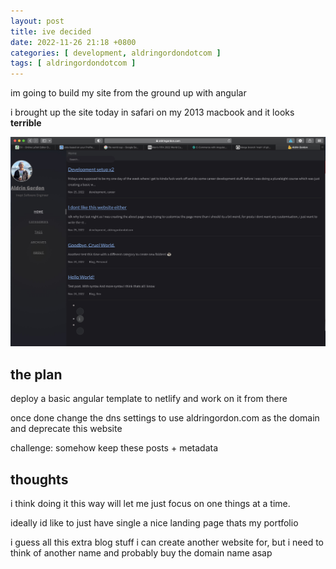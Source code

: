 ```yaml
---
layout: post
title: ive decided
date: 2022-11-26 21:18 +0800
categories: [ development, aldringordondotcom ]
tags: [ aldringordondotcom ]
---
```


im going to build my site from the ground up with angular

i brought up the site today in safari on my 2013 macbook and it looks **terrible**

![Safari Screenshot](/assets/SafariWebsiteScreenshot.jpg)

## the plan

deploy a basic angular template to netlify and work on it from there

once done change the dns settings to use aldringordon.com as the domain and deprecate this website

challenge: somehow keep these posts + metadata

## thoughts

i think doing it this way will let me just focus on one things at a time.

ideally id like to just have single a nice landing page thats my portfolio

i guess all this extra blog stuff i can create another website for, but i need to think of another name and probably buy the domain name asap